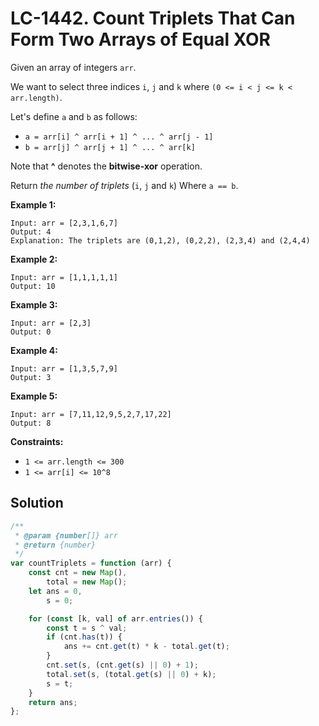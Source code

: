# LC-1442. Count Triplets That Can Form Two Arrays of Equal XOR

Given an array of integers `arr`.

We want to select three indices `i`, `j` and `k` where `(0 <= i < j <= k < arr.length)`.

Let's define `a` and `b` as follows:

-   `a = arr[i] ^ arr[i + 1] ^ ... ^ arr[j - 1]`
-   `b = arr[j] ^ arr[j + 1] ^ ... ^ arr[k]`

Note that **^** denotes the **bitwise-xor** operation.

Return _the number of triplets_ (`i`, `j` and `k`) Where `a == b`.

**Example 1:**

```
Input: arr = [2,3,1,6,7]
Output: 4
Explanation: The triplets are (0,1,2), (0,2,2), (2,3,4) and (2,4,4)
```

**Example 2:**

```
Input: arr = [1,1,1,1,1]
Output: 10
```

**Example 3:**

```
Input: arr = [2,3]
Output: 0
```

**Example 4:**

```
Input: arr = [1,3,5,7,9]
Output: 3
```

**Example 5:**

```
Input: arr = [7,11,12,9,5,2,7,17,22]
Output: 8
```

**Constraints:**

-   `1 <= arr.length <= 300`
-   `1 <= arr[i] <= 10^8`

## Solution

```javascript
/**
 * @param {number[]} arr
 * @return {number}
 */
var countTriplets = function (arr) {
    const cnt = new Map(),
        total = new Map();
    let ans = 0,
        s = 0;

    for (const [k, val] of arr.entries()) {
        const t = s ^ val;
        if (cnt.has(t)) {
            ans += cnt.get(t) * k - total.get(t);
        }
        cnt.set(s, (cnt.get(s) || 0) + 1);
        total.set(s, (total.get(s) || 0) + k);
        s = t;
    }
    return ans;
};
```
